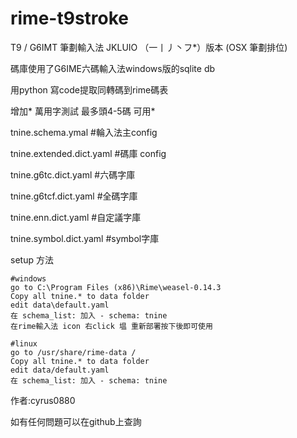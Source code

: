 # rime-t9stroke
T9 / G6IMT 筆劃輸入法 JKLUIO （一丨丿丶フ*）版本 (OSX 筆劃排位)

碼庫使用了G6IME六碼輸入法windows版的sqlite db 

用python 寫code提取同轉碼到rime碼表

增加* 萬用字測試 最多頭4-5碼 可用*

tnine.schema.ymal          #輪入法主config

tnine.extended.dict.yaml   #碼庫 config

tnine.g6tc.dict.yaml       #六碼字庫

tnine.g6tcf.dict.yaml      #全碼字庫

tnine.enn.dict.yaml        #自定議字庫

tnine.symbol.dict.yaml     #symbol字庫

setup 方法

```
#windows 
go to C:\Program Files (x86)\Rime\weasel-0.14.3
Copy all tnine.* to data folder
edit data\default.yaml
在 schema_list: 加入 - schema: tnine
在rime輸入法 icon 右click 塭 重新部署按下後即可使用
```

```
#linux
go to /usr/share/rime-data /
Copy all tnine.* to data folder
edit data/default.yaml
在 schema_list: 加入 - schema: tnine
```

作者:cyrus0880

如有任何問題可以在github上查詢
